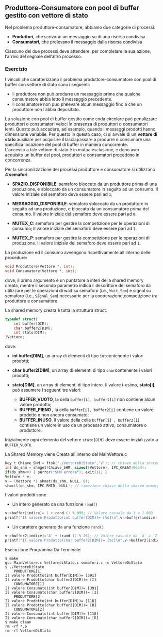 ## Produttore-Consumatore con pool di buffer gestito con vettore di stato

Nel problema produttore-consumatore, abbiamo due categorie di processi:

- **Produttori**, che scrivono un messaggio su di una risorsa condivisa
- **Consumatori**, che prelevano il messaggio dalla risorsa condivisa

Ciascuno dei due processi deve attendere, per completare la sua azione, l’arrivo del segnale dell’altro processo.

### Esercizio

I vincoli che caratterizzano il problema produttore-consumatore con pool di buffer con vettore di stato sono i seguenti:

- Il produttore non può produrre un messaggio prima che qualche consumatore abbia letto il messaggio precedente.
- Il consumatore non può prelevare alcun messaggio fino a che un produttore non l’abbia depositato.

La soluzione con pool di buffer gestito come coda circolare può penalizzare produttori o consumatori veloci
in presenza di produttori o consumatori lenti. 
Questo può accadere, ad esempio, quando i messaggi prodotti hanno dimensione variabile.
Per questo in questo caso, ci si avvale di un **vettore di stato** ausiliare per acquisire il lasciapassare a produrre o consumare 
una specifica locazione del pool di buffer in maniera concorrente.                    
L'accesso a tale vettore di stato è in mutua esclusione, e dopo aver acquisito un buffer del pool, produttori e consumatori procedono in concorrenza. 

Per la sincronizzazione dei processi produttore e consumatore si utilizzano **4 semafori**: 

- **SPAZIO_DISPONIBILE**: semaforo bloccato da un produttore prima di una produzione, 
e sbloccato da un consumatore in seguito ad un consumo. Il valore iniziale del semaforo deve essere pari ad ``1``;

- **MESSAGGIO_DISPONIBILE**: semaforo sbloccato da un produttore in seguito ad una produzione, 
e bloccato da un consumatore prima del consumo. Il valore iniziale del semaforo deve essere pari ad ``0``.

- **MUTEX_C**: semaforo per gestire la competizione per le operazioni di consumo;
Il valore iniziale del semaforo deve essere pari ad ``1``.

- **MUTEX_P**: semaforo per gestire la competizione per le operazioni di produzione.
Il valore iniziale del semaforo deve essere pari ad ``1``.

La produzione ed il consumo avvengono rispettivamente all'interno delle procedure:

```c
void Produttore(Vettore *, int);
void Consumatore(Vettore *, int);
```
dove, il primo argomento è un puntatore a interi della shared memory creata, 
mentre il secondo parametro indica il descrittore del semaforo da utilizzare per le operazioni 
di wait su semaforo (i.e., ``Wait_Sem``) e 
signal su semaforo (i.e., ``Signal_Sem``) necessarie per la cooperazione,competizione tra produttore e consumatore.

La shared memory creata è tutta la struttura struct.

```c
typedef struct{
    int buffer[DIM];
    char buffer2[DIM];
    int stato[DIM];
}Vettore;
```

dove:

- **int buffer[DIM]**, un array di elementi di tipo ``int``contenente i valori prodotti;

- **char buffer2[DIM]**, un array di elementi di tipo ``char``contenente i valori prodotti;

- **stato[DIM]**, un array di elementi di tipo intero. Il valore i-esimo, **stato[i]**, può assumere i seguenti tre valori:
	- **BUFFER_VUOTO**, la cella ``buffer[i], buffer2[i]`` non contiene alcun valore prodotto; 
	- **BUFFER_PIENO** , la cella ``buffer[i], buffer2[i]`` contiene un valore prodotto e non ancora consumato;
	- **BUFFER_INUSO**,  il valore della cella ``buffer[i] , buffer2[i]`` contiene un valore in uso da un processo attivo, consumatore o produttore.

Inizialmente ogni elemento del vettore ``stato[DIM]`` deve essere inizializzato a ``BUFFER_VUOTO``.

La Shared Memory viene Creata all'interno del MainVettore.c

```c
key_t Chiave_SHM = ftok("./VettoreDiStato",'V'); // chiave della shared memory
int ds_shm = shmget(Chiave_SHM, sizeof(Vettore), IPC_CREAT|0664);
if(ds_shm<0) { perror("SHM errore"); exit(1); }
Vettore * v;
v = (Vettore *) shmat(ds_shm, NULL, 0); 
shmctl(ds_shm, IPC_RMID, NULL); // rimozione chiave della shared memory		
```

I valori prodotti sono:
- Un intero generato da una funzione ``rand()`` 
```c
v->buffer[indice]= 1 + rand () % 999; // Valore casuale da 1 a 1.000
printf("Il valore Prodotto(int buffer[DIM])= [%d]\n",v->buffer[indice]); //ELEMENTO SINGOLO int
```
- Un carattere generato da una funzione ``rand()`` 
```c
v->buffer2[indice]='A' + (rand () % 26); // Valore casuale da 'A' a 'Z'
printf("Il valore Prodotto(char buffer2[DIM])= [%c]\n",v->buffer2[indice]); //ELEMENTO SINGOLO char
```

Esecuzione Programma Da Terminale:

```console
$ make
gcc MainVettore.c VettorediStato.c semafori.c -o VettoreDiStato 
$ ./VettoreDiStato
	PRODUTTORE[1]
Il valore Prodotto(int buffer[DIM])= [391]
Il valore Prodotto(char buffer2[DIM])= [I]
	CONSUMATORE[1]
Il valore Consumato(int buffer[DIM])= [391]
Il valore Consumato(char buffer2[DIM])= [I]
	PRODUTTORE[2]
Il valore Prodotto(int buffer[DIM])= [118]
Il valore Prodotto(char buffer2[DIM])= [B]
	CONSUMATORE[2]
Il valore Consumato(int buffer[DIM])= [118]
Il valore Consumato(char buffer2[DIM])= [B]
$ make clean
rm -rf *.o
rm -rf VettoreDiStato
```




